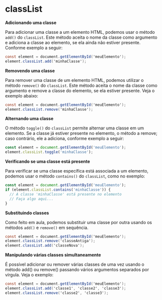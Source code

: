 # classList

**Adicionando uma classe**

Para adicionar uma classe a um elemento HTML, podemos usar o método `add()` do `classList`. Este método aceita o nome da classe como argumento e adiciona a classe ao elemento, se ela ainda não estiver presente. Conforme exemplo a seguir:

```csharp
const element = document.getElementById('meuElemento');
element.classList.add('minhaClasse');

```

**Removendo uma classe**

Para remover uma classe de um elemento HTML, podemos utilizar o método `remove()` do `classList`. Este método aceita o nome da classe como argumento e remove a classe do elemento, se ela estiver presente. Veja o exemplo abaixo:

```csharp
const element = document.getElementById('meuElemento');
element.classList.remove('minhaClasse');

```

**Alternando uma classe**

O método `toggle()` do `classList` permite alternar uma classe em um elemento. Se a classe já estiver presente no elemento, o método a remove; caso contrário, ele a adiciona, conforme exemplo a seguir:

```javascript
const element = document.getElementById('meuElemento');
element.classList.toggle('minhaClasse');

```

**Verificando se uma classe está presente**

Para verificar se uma classe específica está associada a um elemento, podemos usar o método `contains()` do `classList`, como no exemplo:

```javascript
const element = document.getElementById('meuElemento');
if (element.classList.contains('minhaClasse')) {
  // A classe 'minhaClasse' está presente no elemento
  // Faça algo aqui...
}

```

**Substituindo classes**

Como feito em aula, podemos substituir uma classe por outra usando os métodos `add()` e `remove()` em sequência.

```csharp
const element = document.getElementById('meuElemento');
element.classList.remove('classeAntiga');
element.classList.add('classeNova');

```

**Manipulando várias classes simultaneamente**

É possível adicionar ou remover várias classes de uma vez usando o método add() ou remove() passando vários argumentos separados por vírgula. Veja o exemplo:

```csharp
const element = document.getElementById('meuElemento');
element.classList.add('classe1', 'classe2', 'classe3');
element.classList.remove('classe2', 'classe3');
```
